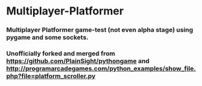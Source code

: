 # Multiplayer-Platformer

### Multiplayer Platformer game-test (not even alpha stage) using pygame and some sockets.

### Unofficially forked and merged from https://github.com/PlainSight/pythongame and http://programarcadegames.com/python_examples/show_file.php?file=platform_scroller.py
